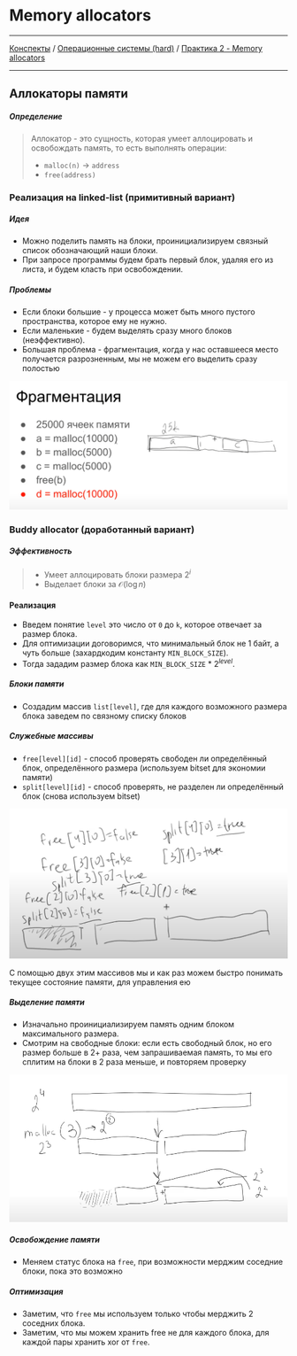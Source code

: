 # Memory allocators 
---

[Конспекты](/index.md) / [Операционные системы (hard)](/notes/os-hard/index.md) / [Практика 2 - Memory allocators]([/notes/os-hard/sem3-prc2.md)

--- 
## Аллокаторы памяти
##### Определение 
> Аллокатор - это сущность, которая умеет аллоцировать и освобождать память, то есть выполнять операции:
> - `malloc(n)` $\to$ `address`
> - `free(address)`

### Реализация на linked-list (примитивный вариант)
##### Идея
- Можно поделить память на блоки, проинициализируем связный список обозначающий наши блоки. 
- При запросе программы будем брать первый блок, удаляя его из листа, и будем класть при освобождении.

##### Проблемы
- Если блоки большие - у процесса может быть много пустого пространства, которое ему не нужно.
- Если маленькие - будем выделять сразу много блоков (неэффективно).
- Большая проблема - фрагментация, когда у нас оставшееся место получается разрозненным, мы не можем его выделить сразу полостью

![Фрагментация](/pictures/os-hard-sem3-prc2-img1.png)

### Buddy allocator (доработанный вариант)
##### Эффективность 
> - Умеет аллоцировать блоки размера $2^i$
> - Выделает блоки за $\mathcal O(\log{n})$

#### Реализация
- Введем понятие `level` это число от `0` до `k`, которое отвечает за размер блока. 
- Для оптимизации договоримся, что минимальный блок не 1 байт, а чуть больше (захардкодим константу `MIN_BLOCK_SIZE`).
- Тогда зададим размер блока как `MIN_BLOCK_SIZE` * $2^{level}$.

##### Блоки памяти
- Создадим массив `list[level]`, где для каждого возможного размера блока заведем по связному списку блоков

##### Служебные массивы
- `free[level][id]` - способ проверять свободен ли определённый блок, определённого размера (используем bitset для экономии памяти)
- `split[level][id]` - способ проверять, не разделен ли определённый блок (снова используем bitset)

![Служебные массивы](/pictures/os-hard-sem3-prc2-img2.png)

С помощью двух этим массивов мы и как раз можем быстро понимать текущее состояние памяти, для управления ею

##### Выделение памяти
- Изначально проинициализируем память одним блоком максимального размера.
- Смотрим на свободные блоки: если есть свободный блок, но его размер больше в 2+ раза, чем запрашиваемая память, то мы его сплитим на блоки в 2 раза меньше, и повторяем проверку

![Процесс выделения памяти](/pictures/os-hard-sem3-prc2-img3.png)

##### Освобождение памяти
- Меняем статус блока на `free`, при возможности мерджим соседние блоки, пока это возможно

##### Оптимизация
- Заметим, что `free` мы используем только чтобы мерджить 2 соседних блока. 
- Заметим, что мы можем хранить free не для каждого блока, для каждой пары хранить xor от `free`.